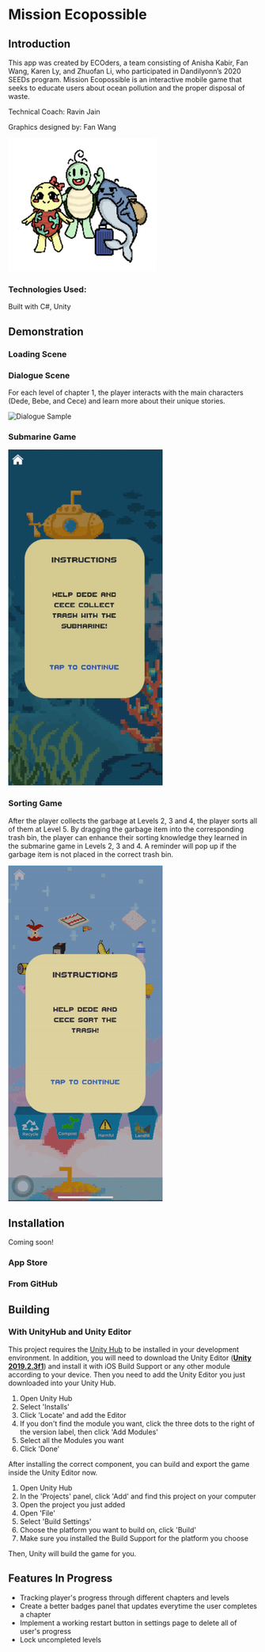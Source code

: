 # Mission Ecopossible
## Introduction

This app was created by ECOders, a team consisting of Anisha Kabir, Fan Wang, Karen Ly, and Zhuofan Li, who participated in Dandilyonn’s 2020 SEEDs program. Mission Ecopossible is an interactive mobile game that seeks to educate users about ocean pollution and the proper disposal of waste.

Technical Coach: Ravin Jain 

Graphics designed by: Fan Wang

<img src="DemoImages/characters.png" title='Mission Ecopossible Characters' width="300" height="270">

### Technologies Used: 
Built with C#, Unity

## Demonstration
### Loading Scene

### Dialogue Scene
For each level of chapter 1, the player interacts with the main characters (Dede, Bebe, and Cece) and learn more about their unique stories.

<img src='http://g.recordit.co/LFFty51jTW.gif' title='Dialogue Sample' width='' alt='Dialogue Sample' />

### Submarine Game

<img src='DemoImages/subGame.gif' title='Submarine Game' width='' alt='Submarine Game' />

### Sorting Game 
After the player collects the garbage at Levels 2, 3 and 4, the player sorts all of them at Level 5. By dragging the garbage item into the corresponding trash bin, the player can enhance their sorting knowledge they learned in the submarine game in Levels 2, 3 and 4. A reminder will pop up if the garbage item is not placed in the correct trash bin.

<img src='DemoImages/sortingGame.gif' title='Sorting Game' width='' alt='Sorting Game' />

## Installation

Coming soon!

### App Store

### From GitHub

## Building

### With UnityHub and Unity Editor

This project requires the [Unity Hub](https://unity3d.com/get-unity/download) to be installed in your development environment. 
In addition, you will need to download the Unity Editor ([**Unity 2019.2.3f1**](https://unity3d.com/get-unity/download/archive)) and install it 
with iOS Build Support or any other module according to your device. Then you need to add the Unity Editor you just downloaded into your Unity Hub.

1. Open Unity Hub
2. Select 'Installs' 
3. Click 'Locate' and add the Editor
4. If you don't find the module you want, click the three dots to the right of the version label, then click 'Add Modules'
5. Select all the Modules you want
6. Click 'Done'

After installing the correct component, you can build and export the game inside the Unity Editor now.

1. Open Unity Hub
2. In the 'Projects' panel, click 'Add' and find this project on your computer
3. Open the project you just added
4. Open 'File'
5. Select 'Build Settings'
6. Choose the platform you want to build on, click 'Build'
7. Make sure you installed the Build Support for the platform you choose

Then, Unity will build the game for you.

## Features In Progress
- Tracking player's progress through different chapters and levels
- Create a better badges panel that updates everytime the user completes a chapter
- Implement a working restart button in settings page to delete all of user's progress
- Lock uncompleted levels
